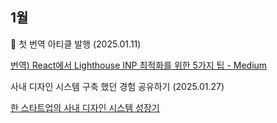 ## 1월

🎉 첫 번역 아티클 발행 (2025.01.11)

[번역) React에서 Lighthouse INP 최적화를 위한 5가지 팁 - Medium](https://medium.com/@sovely0616/%EB%B2%88%EC%97%AD-%EC%95%84%ED%8B%B0%ED%81%B4-react%EC%97%90%EC%84%9C-inp-%EC%B5%9C%EC%A0%81%ED%99%94%EB%A5%BC-%EC%9C%84%ED%95%9C-5%EA%B0%80%EC%A7%80-%ED%8C%81-e75a72e5aa47)

사내 디자인 시스템 구축 했던 경험 공유하기 (2025.01.27)

[한 스타트업의 사내 디자인 시스템 성장기](https://velog.io/@osohyun0224/%EC%8A%A4%ED%83%80%ED%8A%B8%EC%97%85%EC%9D%98-%EC%82%AC%EB%82%B4-%EB%94%94%EC%9E%90%EC%9D%B8-%EC%8B%9C%EC%8A%A4%ED%85%9C-%EC%84%B1%EC%9E%A5%EA%B8%B0)

